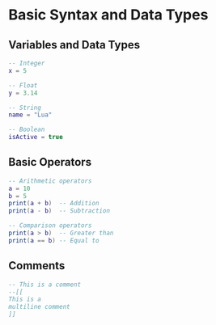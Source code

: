 # Basic Syntax and Data Types

## Variables and Data Types

```lua
-- Integer
x = 5

-- Float
y = 3.14

-- String
name = "Lua"

-- Boolean
isActive = true
```

## Basic Operators

```lua
-- Arithmetic operators
a = 10
b = 5
print(a + b)  -- Addition
print(a - b)  -- Subtraction

-- Comparison operators
print(a > b)  -- Greater than
print(a == b) -- Equal to
```

## Comments

```lua
-- This is a comment
--[[
This is a
multiline comment
]]
```

